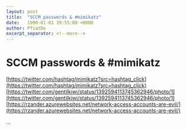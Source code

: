 ```yaml
---
layout: post
title:  "SCCM passwords & #mimikatz"
date:   1990-01-01 19:55:00 +0000
author: PfiatDe
excerpt_separator: <!--more-->
---
```


# SCCM passwords & #mimikatz
[https://twitter.com/hashtag/mimikatz?src=hashtag_click](https://twitter.com/hashtag/mimikatz?src=hashtag_click)
[https://twitter.com/gentilkiwi/status/1392594113745362946/photo/1](https://twitter.com/gentilkiwi/status/1392594113745362946/photo/1)
[https://rzander.azurewebsites.net/network-access-accounts-are-evil/](https://rzander.azurewebsites.net/network-access-accounts-are-evil/)

...
<!--more-->
